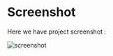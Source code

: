 # Screenshot
Here we have project screenshot :

![screenshot](https://github.com/rokas293/JavaScript-Projects/assets/83891594/634bc0cf-433c-4315-9093-54e91f3d2052)
